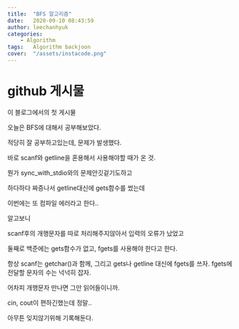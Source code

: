```yaml
---
title:  "BFS 알고리즘"
date:   2020-09-10 08:43:59
author: leechanhyuk
categories: 
    - Algorithm
tags:	Algorithm backjoon
cover:  "/assets/instacode.png"
---
```


# github 게시물

이 블로그에서의 첫 게시물

오늘은 BFS에 대해서 공부해보았다.

적당히 잘 공부하고있는데, 문제가 발생했다.

바로 scanf와 getline을 혼용해서 사용해야할 때가 온 것.

뭔가 sync_with_stdio와의 문제안깃겉기도하고

하다하다 짜증나서 getline대신에 gets함수를 썼는데

이번에는 또 컴파일 에러라고 한다..

알고보니

scanf후의 개행문자를 따로 처리해주지않아서 입력의 오류가 났었고

둘째로 백준에는 gets함수가 없고, fgets를 사용해야 한다고 한다.

항상 scanf는 getchar()과 함께, 그리고 gets나 getline 대신에 fgets를 쓰자. fgets에 전달할 문자의 수는 넉넉히 잡자. 

어차피 개행문자 만나면 그만 읽어들이니까.

cin, cout이 편하긴했는데 정말..

아무튼 잊지않기위해 기록해둔다.





